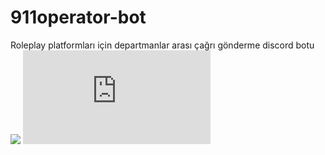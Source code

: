 # 911operator-bot
Roleplay platformları için departmanlar arası çağrı gönderme discord botu
![](https://img.shields.io/badge/python-3.8%2B-blue) ![](https://img.shields.io/pypi/v/discord.py?label=discord.py)

